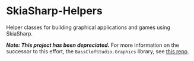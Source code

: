 # SkiaSharp-Helpers
Helper classes for building graphical applications and games using SkiaSharp.

***Note: This project has been depreciated.*** For more information on the successor to this effort, the `BassClefStudio.Graphics` library, see [this repo](https://github.com/bassclefstudio/Graphics-Libraries).
